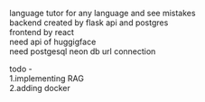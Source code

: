 language tutor for any language and see mistakes  <br>
backend created by flask api and postgres <br>
frontend by react <br>
need api of huggigface <br>
need postgesql neon db url connection


todo - <br>
1.implementing RAG <br>
2.adding docker
